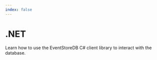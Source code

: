 ```yaml
---
index: false
---
```


# .NET

Learn how to use the EventStoreDB C# client library to interact with the database.

<Catalog/>